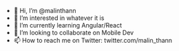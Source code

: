 - 👋 Hi, I’m @malinthann
- 👀 I’m interested in whatever it is
- 🌱 I’m currently learning Angular/React 
- 💞️ I’m looking to collaborate on Mobile Dev
- 📫 How to reach me on Twitter: twitter.com/malin_thann

<!---
malinthann/malinthann is a ✨ special ✨ repository because its `README.md` (this file) appears on your GitHub profile.
You can click the Preview link to take a look at your changes.
--->
